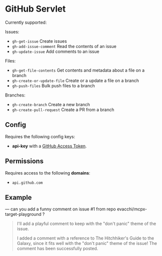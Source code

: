 # GitHub Servlet

Currently supported: 

Issues: 

- `gh-get-issue` Create issues
- `gh-add-issue-comment` Read the contents of an issue
- `gh-update-issue` Add comments to an issue

Files:

- `gh-get-file-contents` Get contents and metadata about a file on a branch
- `gh-create-or-update-file` Create or a update a file on a branch
- `gh-push-files` Bulk push files to a branch

Branches: 

- `gh-create-branch` Create a new branch
- `gh-create-pull-request` Create a PR from a branch



## Config

Requires the following config keys:

- **api-key** with a [GitHub Access Token](https://docs.github.com/en/authentication/keeping-your-account-and-data-secure/managing-your-personal-access-tokens).

## Permissions

Requires access to the following **domains**:

- `api.github.com`

## Example

— can you add a funny comment on issue #1 from repo evacchi/mcpx-target-playground ?

<blockquote>
I'll add a playful comment to keep with the "don't panic" theme of the issue.

I added a comment with a reference to The Hitchhiker's Guide to the Galaxy, since it fits well with the "don't panic" theme of the issue! The comment has been successfully posted.
</blockquote>


